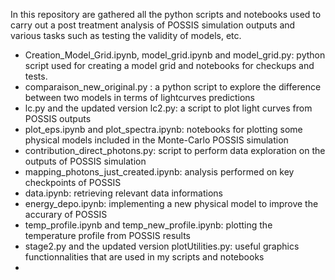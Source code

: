 In this repository are gathered all the python scripts and notebooks used to carry out a post treatment analysis of POSSIS simulation outputs and various tasks such as testing the validity of models, etc.   

- Creation_Model_Grid.ipynb, model_grid.ipynb and model_grid.py: python script used for creating a model grid and notebooks for checkups and tests.
- comparaison_new_original.py	: a python script to explore the difference between two models in terms of lightcurves predictions 
- lc.py	and the updated version lc2.py: a script to plot light curves from POSSIS outputs 			
- plot_eps.ipynb and plot_spectra.ipynb: notebooks for plotting some physical models included in the Monte-Carlo POSSIS simulation 
- contribution_direct_photons.py: script to perform data exploration on the outputs of POSSIS simulation  
- mapping_photons_just_created.ipynb: analysis performed on key checkpoints of POSSIS 
- data.ipynb: retrieving relevant data informations 			
- energy_depo.ipynb: implementing a new physical model to improve the accurary of POSSIS 
- temp_profile.ipynb and temp_new_profile.ipynb: plotting the temperature profile from POSSIS results 
- stage2.py and the updated version plotUtilities.py: useful graphics functionnalities that are used in my scripts and notebooks 
- 
